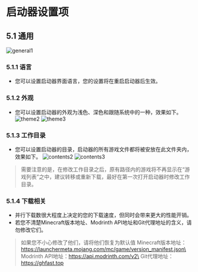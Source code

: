 # 启动器设置项
## 5.1 通用
![general1](/resources/settings/general1.png)
### 5.1.1 语言
- 您可以设置启动器界面语言，您的设置将在重启启动器后生效。
### 5.1.2 外观
- 您可以设置启动器的外观为浅色、深色和跟随系统中的一种，效果如下。
![theme2](/resources/settings/theme2.png)
![theme3](/resources/settings/theme3.png)
### 5.1.3 工作目录
- 您可以设置启动器的目录，启动器的所有游戏文件都将被安放在此文件夹内，效果如下。
![contents2](/resources/settings/contents2.png)
![contents3](/resources/settings/contents3.png)
> 需要注意的是，在修改工作目录之后，原有路径内的游戏将不再显示在“游戏列表”之中，建议转移或重新下载，最好在第一次打开启动器时修改工作目录。
### 5.1.4 下载相关
- 并行下载数很大程度上决定的您的下载速度，但同时会带来更大的性能开销。
- 若您不清楚Minecraft版本地址、Modrinth API地址和Git代理地址的含义，请勿修改它们。
> 如果您不小心修改了他们，请将他们恢复为默认值
> Minecraft版本地址：https://launchermeta.mojang.com/mc/game/version_manifest.json\
> Modrinth API地址：https://api.modrinth.com/v2\
> Git代理地址：https://ghfast.top